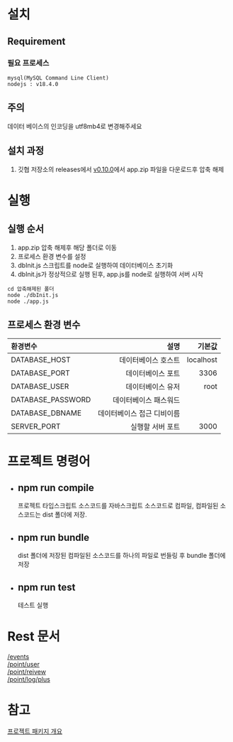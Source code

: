 # 설치
## Requirement
### 필요 프로세스
```
mysql(MySQL Command Line Client)
nodejs : v18.4.0
```
## 주의
데이터 베이스의 인코딩을 utf8mb4로 변경해주세요
## 설치 과정
1. 깃협 저장소의 releases에서 [v0.10.0](https://github.com/DevSanso/MileageSerivce/releases/tag/v0.10.0)에서 app.zip 파일을 다운로드후 압축 해제 

# 실행
## 실행 순서
1. app.zip 압축 해제후 해당 폴더로 이동
2. 프로세스 환경 변수를 설정
3. dbInit.js 스크립트를 node로 실행하여 데이터베이스 초기화 
4. dbInit.js가 정상적으로 실행 된후, app.js를 node로 실행하여 서버 시작

```
cd 압축해제된 폴더
node ./dbInit.js
node ./app.js
```
## 프로세스 환경 변수
|환경변수 | 설명 | 기본값 |
| :----------- | --------: | ---------: |
|DATABASE_HOST|데이터베이스 호스트|localhost|
|DATABASE_PORT|데이터베이스 포트|3306|
|DATABASE_USER|데이터베이스 유저|root|
|DATABASE_PASSWORD|데이터베이스 패스워드||
|DATABASE_DBNAME|데이터베이스 접근 디비이름||
|SERVER_PORT|실행할 서버 포트|3000|





# 프로젝트 명령어
* ## npm run compile
   프로젝트 타입스크립트 소스코드를 자바스크립트 소스코드로 컴파일, 컴파일된 소스코드는 dist 폴더에 저장.

* ## npm run bundle
   dist 폴더에 저장된 컴파일된 소스코드를 하나의 파일로 번들링 후 bundle 폴더에 저장
* ## npm run test
   테스트 실행



# Rest 문서  
[/events](./docs/rest/events.md)  
[/point/user](./docs/rest/point_user.md)  
[/point/reivew](./docs/rest/point_review.md)  
[/point/log/plus](./docs/rest/point_log_plus.md)
  
# 참고
[프로젝트 패키지 개요](docs/project.md)








